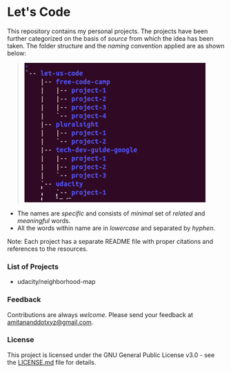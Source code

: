 # Let's Code
This repository contains my personal projects. The projects have been further categorized on the basis of *source* from which the idea has been taken. The folder structure and the *naming* convention applied are as shown below: 
> ![source-name/project-name](folder-structure.png)
- The names are *specific* and consists of *minimal* set of *related* and *meaningful* words.  
- All the words within name are in *lowercase* and separated by *hyphen*.

Note: Each project has a separate README file with proper citations and references to the resources.
### List of Projects
- udacity/neighborhood-map


### Feedback
Contributions are always *welcome*. Please send your feedback at <amitananddotxyz@gmail.com>.

### License
This project is licensed under the GNU General Public License v3.0 - see the [LICENSE.md](LICENSE.md) file for details.
